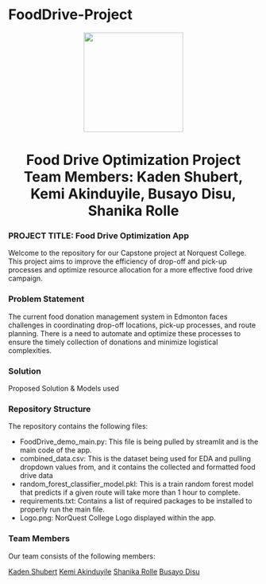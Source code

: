 # FoodDrive-Project
<p align = "center" draggable=”false” ><img src="https://encrypted-tbn0.gstatic.com/images?q=tbn:ANd9GcR8HNB-ex4xb4H3-PXRcywP5zKC_3U8VzQTPA&usqp=CAU" 
     width="200px"
     height="auto"/>
</p>


<h1 align="center" id="heading">Food Drive Optimization Project <br/> Team Members: Kaden Shubert, Kemi Akinduyile, Busayo Disu, Shanika Rolle
</h1>


### PROJECT TITLE: Food Drive Optimization App

Welcome to the repository for our Capstone project at Norquest College. This project aims to improve the efficiency of drop-off and pick-up processes and optimize resource allocation for a more effective food drive campaign.

### Problem Statement

The current food donation management system in Edmonton faces challenges in coordinating drop-off locations, pick-up processes, and route planning. There is a need to automate and optimize these processes to ensure the timely collection of donations and minimize logistical complexities.

### Solution

Proposed Solution & Models used

### Repository Structure

The repository contains the following files:

* FoodDrive_demo_main.py: This file is being pulled by streamlit and is the main code of the app.
* combined_data.csv: This is the dataset being used for EDA and pulling dropdown values from, and it contains the collected and formatted food drive data
* random_forest_classifier_model.pkl: This is a train random forest model that predicts if a given route will take more than 1 hour to complete.
* requirements.txt: Contains a list of required packages to be installed to properly run the main file.
* Logo.png: NorQuest College Logo displayed within the app.


### Team Members

Our team consists of the following members:

[Kaden Shubert](https://www.linkedin.com/in/kaden-shubert-b52728223/)
[Kemi Akinduyile](https://www.linkedin.com/in/kemi-akinduyile/)
[Shanika Rolle](https://www.linkedin.com/in/shanika-rolle-094424158/)
[Busayo Disu](https://www.linkedin.com/in/olubusayo-disu/)
